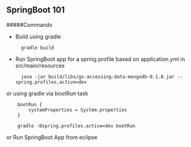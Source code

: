 ## SpringBoot 101

#####Commands
- Build using gradle

		gradle build
		
- Run SpringBoot app for a spring profile based on application.yml in src/main/resources

		java -jar build/libs/gs-accessing-data-mongodb-0.1.0.jar --spring.profiles.active=dev
		
or using gradle via bootRun task

		bootRun {
        	systemProperties = System.properties
		}

		gradle -Dspring.profiles.active=dev bootRun
		
or Run SpringBoot App from eclipse	